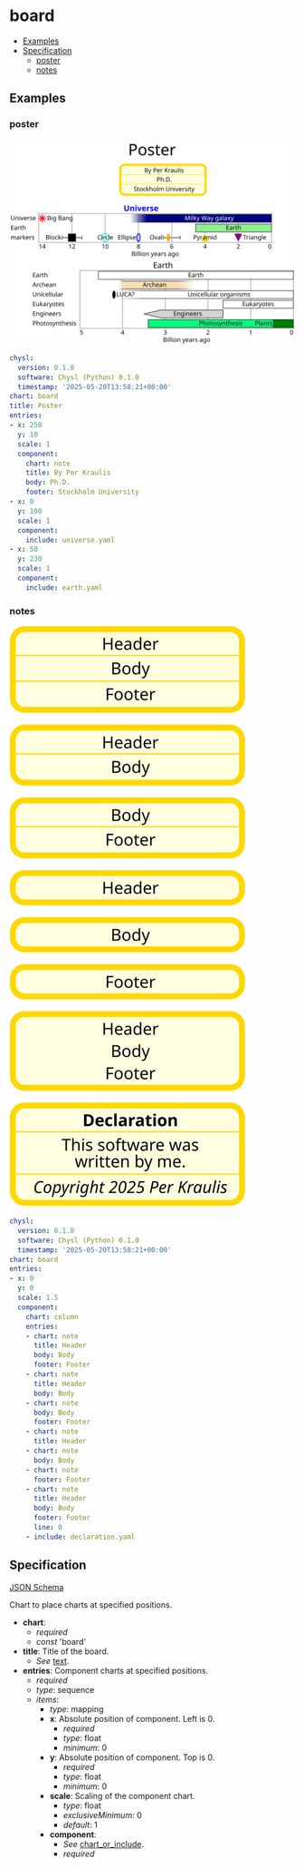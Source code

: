 # board

- [Examples](#examples)
- [Specification](#specification)
  - [poster](#poster)
  - [notes](#notes)

## Examples

### poster

![poster SVG](poster.svg)

```yaml
chysl:
  version: 0.1.0
  software: Chysl (Python) 0.1.0
  timestamp: '2025-05-20T13:58:21+00:00'
chart: board
title: Poster
entries:
- x: 250
  y: 10
  scale: 1
  component:
    chart: note
    title: By Per Kraulis
    body: Ph.D.
    footer: Stockholm University
- x: 0
  y: 100
  scale: 1
  component:
    include: universe.yaml
- x: 50
  y: 230
  scale: 1
  component:
    include: earth.yaml
```
### notes

![notes SVG](notes.svg)

```yaml
chysl:
  version: 0.1.0
  software: Chysl (Python) 0.1.0
  timestamp: '2025-05-20T13:58:21+00:00'
chart: board
entries:
- x: 0
  y: 0
  scale: 1.5
  component:
    chart: column
    entries:
    - chart: note
      title: Header
      body: Body
      footer: Footer
    - chart: note
      title: Header
      body: Body
    - chart: note
      body: Body
      footer: Footer
    - chart: note
      title: Header
    - chart: note
      body: Body
    - chart: note
      footer: Footer
    - chart: note
      title: Header
      body: Body
      footer: Footer
      line: 0
    - include: declaration.yaml
```
## Specification

[JSON Schema](board.md)

Chart to place charts at specified positions.

- **chart**:
  - *required*
  - *const* 'board'
- **title**: Title of the board.
  - *See* [text](schema_defs.md#text).
- **entries**: Component charts at specified positions.
  - *required*
  - *type*: sequence
  - *items*:
    - *type*: mapping
    - **x**: Absolute position of component. Left is 0.
      - *required*
      - *type*: float
      - *minimum*: 0
    - **y**: Absolute position of component. Top is 0.
      - *required*
      - *type*: float
      - *minimum*: 0
    - **scale**: Scaling of the component chart.
      - *type*: float
      - *exclusiveMinimum*: 0
      - *default*: 1
    - **component**:
      - *See* [chart_or_include](schema_defs.md#chart_or_include).
      - *required*

